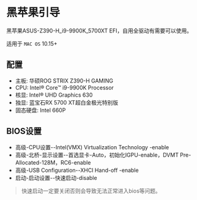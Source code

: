 # 黑苹果引导
黑苹果ASUS-Z390-H_i9-9900K_5700XT EFI，自用全驱动有需要可以使用。

适用于 `MAC OS` 10.15+

## 配置
- 主板: 华硕ROG STRIX Z390-H GAMING
- CPU: Intel® Core™ i9-9900K Processor
- 核显: Intel® UHD Graphics 630
- 独显: 蓝宝石RX 5700 XT超白金极光特别版
- 固态硬盘: Intel 660P

## BIOS设置

- 高级-CPU设置--Intel(VMX) Virtualization Technology -enable
- 高级-北桥-显示设置--首选显卡-Auto，初始化IGPU-enable，DVMT Pre-Allocated-128M，RC6-enable
- 高级-USB Configuration--XHCI Hand-off -enable
- 启动-启动设置--快速启动-disable
> 快速启动一定要关闭否则会导致无法正常进入bios等问题。
